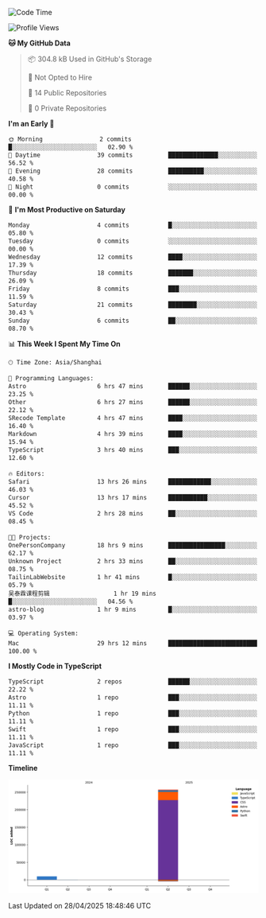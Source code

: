 <!--
**PascalDai/PascalDai** is a ✨ _special_ ✨ repository because its `README.md` (this file) appears on your GitHub profile.

Here are some ideas to get you started:

- 🔭 I’m currently working on ...
- 🌱 I’m currently learning ...
- 👯 I’m looking to collaborate on ...
- 🤔 I’m looking for help with ...
- 💬 Ask me about ...
- 📫 How to reach me: ...
- 😄 Pronouns: ...
- ⚡ Fun fact: ...
-->

<!--START_SECTION:waka-->
![Code Time](http://img.shields.io/badge/Code%20Time-1%2C012%20hrs%2054%20mins-blue)

![Profile Views](http://img.shields.io/badge/Profile%20Views-0-blue)

**🐱 My GitHub Data** 

> 📦 304.8 kB Used in GitHub's Storage 
 > 
> 🚫 Not Opted to Hire
 > 
> 📜 14 Public Repositories 
 > 
> 🔑 0 Private Repositories 
 > 
**I'm an Early 🐤** 

```text
🌞 Morning                2 commits           █░░░░░░░░░░░░░░░░░░░░░░░░   02.90 % 
🌆 Daytime                39 commits          ██████████████░░░░░░░░░░░   56.52 % 
🌃 Evening                28 commits          ██████████░░░░░░░░░░░░░░░   40.58 % 
🌙 Night                  0 commits           ░░░░░░░░░░░░░░░░░░░░░░░░░   00.00 % 
```
📅 **I'm Most Productive on Saturday** 

```text
Monday                   4 commits           █░░░░░░░░░░░░░░░░░░░░░░░░   05.80 % 
Tuesday                  0 commits           ░░░░░░░░░░░░░░░░░░░░░░░░░   00.00 % 
Wednesday                12 commits          ████░░░░░░░░░░░░░░░░░░░░░   17.39 % 
Thursday                 18 commits          ███████░░░░░░░░░░░░░░░░░░   26.09 % 
Friday                   8 commits           ███░░░░░░░░░░░░░░░░░░░░░░   11.59 % 
Saturday                 21 commits          ████████░░░░░░░░░░░░░░░░░   30.43 % 
Sunday                   6 commits           ██░░░░░░░░░░░░░░░░░░░░░░░   08.70 % 
```


📊 **This Week I Spent My Time On** 

```text
🕑︎ Time Zone: Asia/Shanghai

💬 Programming Languages: 
Astro                    6 hrs 47 mins       ██████░░░░░░░░░░░░░░░░░░░   23.25 % 
Other                    6 hrs 27 mins       ██████░░░░░░░░░░░░░░░░░░░   22.12 % 
SRecode Template         4 hrs 47 mins       ████░░░░░░░░░░░░░░░░░░░░░   16.40 % 
Markdown                 4 hrs 39 mins       ████░░░░░░░░░░░░░░░░░░░░░   15.94 % 
TypeScript               3 hrs 40 mins       ███░░░░░░░░░░░░░░░░░░░░░░   12.60 % 

🔥 Editors: 
Safari                   13 hrs 26 mins      ████████████░░░░░░░░░░░░░   46.03 % 
Cursor                   13 hrs 17 mins      ███████████░░░░░░░░░░░░░░   45.52 % 
VS Code                  2 hrs 28 mins       ██░░░░░░░░░░░░░░░░░░░░░░░   08.45 % 

🐱‍💻 Projects: 
OnePersonCompany         18 hrs 9 mins       ████████████████░░░░░░░░░   62.17 % 
Unknown Project          2 hrs 33 mins       ██░░░░░░░░░░░░░░░░░░░░░░░   08.75 % 
TailinLabWebsite         1 hr 41 mins        █░░░░░░░░░░░░░░░░░░░░░░░░   05.79 % 
吴泰霖课程剪辑                  1 hr 19 mins        █░░░░░░░░░░░░░░░░░░░░░░░░   04.56 % 
astro-blog               1 hr 9 mins         █░░░░░░░░░░░░░░░░░░░░░░░░   03.97 % 

💻 Operating System: 
Mac                      29 hrs 12 mins      █████████████████████████   100.00 % 
```

**I Mostly Code in TypeScript** 

```text
TypeScript               2 repos             ██████░░░░░░░░░░░░░░░░░░░   22.22 % 
Astro                    1 repo              ███░░░░░░░░░░░░░░░░░░░░░░   11.11 % 
Python                   1 repo              ███░░░░░░░░░░░░░░░░░░░░░░   11.11 % 
Swift                    1 repo              ███░░░░░░░░░░░░░░░░░░░░░░   11.11 % 
JavaScript               1 repo              ███░░░░░░░░░░░░░░░░░░░░░░   11.11 % 
```



**Timeline**

![Lines of Code chart](https://raw.githubusercontent.com/PascalDai/PascalDai/main/assets/bar_graph.png)


 Last Updated on 28/04/2025 18:48:46 UTC
<!--END_SECTION:waka-->
